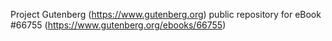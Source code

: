 Project Gutenberg (https://www.gutenberg.org) public repository for
eBook #66755 (https://www.gutenberg.org/ebooks/66755)
